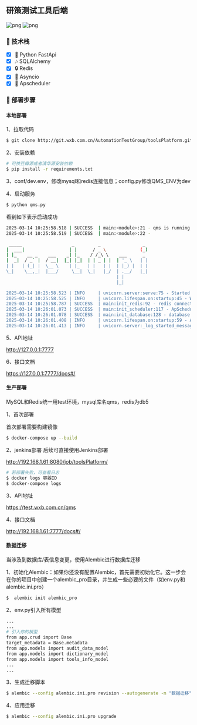 
## 研策测试工具后端

![png](https://img.shields.io/badge/Python-3.8+-green)
![png](https://img.shields.io/badge/Python-FastApi-green)

### 🎉 技术栈

- [x] 🎨 Python FastApi
- [x] 🎶 SQLAlchemy
- [x] 🔒 Redis
- [x] 💎 Asyncio
- [x] 🎃 Apscheduler

### 🎉 部署步骤
#### 本地部署
1、拉取代码

```bash
$ git clone http://git.wxb.com.cn/AutomationTestGroup/toolsPlatform.git
```

2、安装依赖

```bash
# 可换豆瓣源或者清华源安装依赖
$ pip install -r requirements.txt
```

3、conf/dev.env，修改mysql和redis连接信息；config.py修改QMS_ENV为dev


4、启动服务

```bash
$ python qms.py  
```
看到如下表示启动成功
```bash
2025-03-14 10:25:58.518 | SUCCESS  | main:<module>:21 - qms is running at dev
2025-03-14 10:25:58.519 | SUCCESS  | main:<module>:22 - 

 _____                   _         _                _ 
|  ___|                 | |      / _ \             (_)
| |_    __ _    ___    _| |_    / /_\ \    ___      _ 
|  _|  / _` |  / __|  |_| |_|  | | _ | |  | '_ \   | |
| |   | (_| |  \__ \    | |_   | |   | |  | |_) |  | |
\_|    \__,_|  |___/     \__|  \_|   |_/  | .__/   |_|
                                          | |       
                                          |_|

2025-03-14 10:25:58.523 | INFO     | uvicorn.server:serve:75 - Started server process [17816]
2025-03-14 10:25:58.525 | INFO     | uvicorn.lifespan.on:startup:45 - Waiting for application startup.
2025-03-14 10:25:58.787 | SUCCESS  | main:init_redis:92 - redis connected success.        ✔
2025-03-14 10:26:01.073 | SUCCESS  | main:init_scheduler:117 - ApScheduler started success.        ✔
2025-03-14 10:26:01.078 | SUCCESS  | main:init_database:128 - database and tables created success.        ✔
2025-03-14 10:26:01.408 | INFO     | uvicorn.lifespan.on:startup:59 - Application startup complete.
2025-03-14 10:26:01.413 | INFO     | uvicorn.server:_log_started_message:206 - Uvicorn running on http://127.0.0.1:7777 (Press CTRL+C to quit)
```

5、API地址

http://127.0.0.1:7777

6、接口文档

https://127.0.0.1:7777/docs#/

#### 生产部署
MySQL和Redis统一用test环境，mysql库名qms，redis为db5

1、首次部署

首次部署需要构建镜像
```bash
$ docker-compose up --build
```

2、jenkins部署
后续可直接使用Jenkins部署

http://192.168.1.61:8080/job/toolsPlatform/

```bash
# 若部署失败，可查看日志
$ docker logs 容器ID
$ docker-compose logs
```
3、API地址

https://test.wxb.com.cn/qms

4、接口文档

http://192.168.1.61:7777/docs#/


#### 数据迁移
当涉及到数据库/表信息变更，使用Alembic进行数据库迁移

1、初始化Alembic：如果你还没有配置Alembic，首先需要初始化它。这一步会在你的项目中创建一个alembic_pro目录，并生成一些必要的文件（如env.py和alembic.ini.pro）
```bash
$  alembic init alembic_pro
```
2、env.py引入所有模型
```bash
...
...
# 引入你的模型
from app.crud import Base
target_metadata = Base.metadata
from app.models import audit_data_model
from app.models import dictionary_model
from app.models import tools_info_model
...
...
```

3、生成迁移脚本
```bash
$ alembic --config alembic.ini.pro revision --autogenerate -m "数据迁移"
```

4、应用迁移
```bash
$ alembic --config alembic.ini.pro upgrade
```